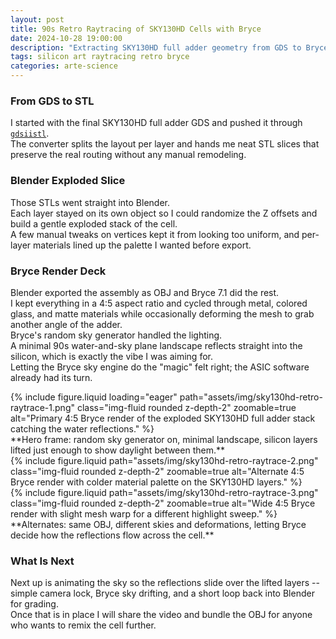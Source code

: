 ```yaml
---
layout: post
title: 90s Retro Raytracing of SKY130HD Cells with Bryce
date: 2024-10-28 19:00:00
description: "Extracting SKY130HD full adder geometry from GDS to Bryce for a 90s retro render pass."
tags: silicon art raytracing retro bryce
categories: arte-science
---
```


### From GDS to STL

I started with the final SKY130HD full adder GDS and pushed it through [`gdsiistl`](https://github.com/Bynaryman/gdsiistl).  
The converter splits the layout per layer and hands me neat STL slices that preserve the real routing without any manual remodeling.

### Blender Exploded Slice

Those STLs went straight into Blender.  
Each layer stayed on its own object so I could randomize the Z offsets and build a gentle exploded stack of the cell.  
A few manual tweaks on vertices kept it from looking too uniform, and per-layer materials lined up the palette I wanted before export.

### Bryce Render Deck

Blender exported the assembly as OBJ and Bryce 7.1 did the rest.  
I kept everything in a 4:5 aspect ratio and cycled through metal, colored glass, and matte materials while occasionally deforming the mesh to grab another angle of the adder.  
Bryce's random sky generator handled the lighting.  
A minimal 90s water-and-sky plane landscape reflects straight into the silicon, which is exactly the vibe I was aiming for.  
Letting the Bryce sky engine do the "magic" felt right; the ASIC software already had its turn.

<div class="row mt-4">
    <div class="col-sm mt-3 mt-md-0">
        {% include figure.liquid loading="eager" path="assets/img/sky130hd-retro-raytrace-1.png" class="img-fluid rounded z-depth-2" zoomable=true alt="Primary 4:5 Bryce render of the exploded SKY130HD full adder stack catching the water reflections." %}
    </div>
</div>
<div class="caption text-center mt-2">
    **Hero frame: random sky generator on, minimal landscape, silicon layers lifted just enough to show daylight between them.**
</div>

<div class="row mt-4">
    <div class="col-sm mt-3 mt-md-0">
        {% include figure.liquid path="assets/img/sky130hd-retro-raytrace-2.png" class="img-fluid rounded z-depth-2" zoomable=true alt="Alternate 4:5 Bryce render with colder material palette on the SKY130HD layers." %}
    </div>
    <div class="col-sm mt-3 mt-md-0">
        {% include figure.liquid path="assets/img/sky130hd-retro-raytrace-3.png" class="img-fluid rounded z-depth-2" zoomable=true alt="Wide 4:5 Bryce render with slight mesh warp for a different highlight sweep." %}
    </div>
</div>
<div class="caption text-center mt-2">
    **Alternates: same OBJ, different skies and deformations, letting Bryce decide how the reflections flow across the cell.**
</div>

### What Is Next

Next up is animating the sky so the reflections slide over the lifted layers -- simple camera lock, Bryce sky drifting, and a short loop back into Blender for grading.  
Once that is in place I will share the video and bundle the OBJ for anyone who wants to remix the cell further.

